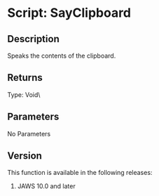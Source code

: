 # Script: SayClipboard

## Description

Speaks the contents of the clipboard.

## Returns

Type: Void\

## Parameters

No Parameters

## Version

This function is available in the following releases:

1.  JAWS 10.0 and later

